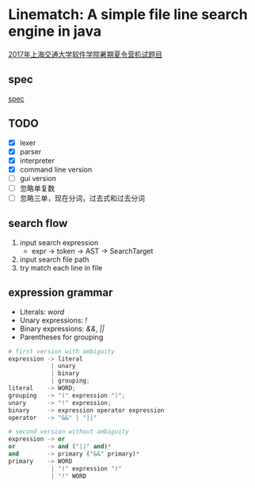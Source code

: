 # Linematch: A simple file line search engine in java

[2017年上海交通大学软件学院暑期夏令营机试题目](https://blog.csdn.net/qian2213762498/article/details/81749247)

## spec

[spec](./spec.pdf)

## TODO

- [x] lexer
- [x] parser
- [x] interpreter
- [x] command line version
- [ ] gui version
- [ ] 忽略单复数
- [ ] 忽略三单，现在分词，过去式和过去分词

## search flow

1. input search expression
    + expr -> token -> AST -> SearchTarget
2. input search file path
3. try match each line in file

## expression grammar

+ Literals: *word*
+ Unary expressions: *!*
+ Binary expressions: *&&*, *||*
+ Parentheses for grouping

```python
# first version with ambiguity
expression -> literal
            | unary
            | binary
            | grouping;
literal    -> WORD;
grouping   -> "(" expression ")";
unary      -> "!" expression;
binary     -> expression operator expression
operator   -> "&&" | "||"

# second version without ambiguity
expression -> or
or         -> and ("||" and)*
and        -> primary ("&&" primary)*
primary    -> WORD
            | "(" expression ")"
            | "!" WORD
```
